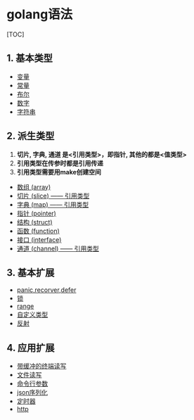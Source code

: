 # golang语法

[TOC]

## 1. 基本类型

- [变量](golang.datatype.md#1-变量)
- [常量](golang.datatype.md#2-常量)
- [布尔](golang.datatype.md#3-布尔)
- [数字](golang.datatype.md#4-数字)
- [字符串](golang.datatype.md#5-字符串)

## 2. 派生类型

1. **切片, 字典, 通道 是<引用类型>，即指针, 其他的都是<值类型>**
2. **引用类型在传参时都是引用传递**
3. **引用类型需要用make创建空间**

- [数组 (array)](golang.array.md)
- [切片 (slice) —— 引用类型](golang.slice.md)
- [字典 (map) —— 引用类型](golang.map.md)
- [指针 (pointer)](golang.pointer.md)
- [结构 (struct)](golang.struct.md)
- [函数 (function)](golang.function.md)
- [接口 (interface)](golang.interface.md)
- [通道 (channel) —— 引用类型](golang.goroute.channel.md)

## 3. 基本扩展

- [panic,recorver,defer](panic.recorver.defer.md)
- [锁](golang.lock.md)
- [range](golang.range.md)
- [自定义类型](golang.type.md)
- [反射](golang.reflect.md)

## 4. 应用扩展

- [带缓冲的终端读写](golang.bufio.md)
- [文件读写](golang.file.md)
- [命令行参数](golang.cmd.args.md)
- [json序列化](golang.json.md)
- [定时器](golang.timer.md)
- [http](golang.http.md)
